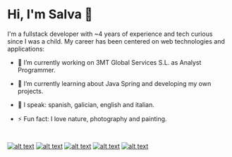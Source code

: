 # Hi, I'm Salva 👋

I'm a fullstack developer with ~4 years of experience and tech curious since I was a child.
My career has been centered on web technologies and applications:

- 🔭 I’m currently working on 3MT Global Services S.L. as Analyst Programmer.

- 🌱 I’m currently learning about Java Spring and developing my own projects.

- :loudspeaker:	I speak: spanish, galician, english and italian.

- ⚡ Fun fact: I love nature, photography and painting.

#

[![alt text](https://img.shields.io/badge/-Gmail-D14836?style=for-the-badge&logo=Gmail&logoColor=white "Gmail")](mailto:salvador.sanchez.mendez@gmail.com)
[![alt text](https://img.shields.io/badge/-Web-7673C0?style=for-the-badge&logo=Heroku&logoColor=white "Website")](https://salvasm.dev/)
[![alt text](https://img.shields.io/badge/-Linkedin-0077B5?style=for-the-badge&logo=Linkedin&logoColor=white "Linkedin")](https://www.linkedin.com/in/salvasm/)
[![alt text](https://img.shields.io/badge/-Twitter-1DA1F2?style=for-the-badge&logo=Twitter&logoColor=white "Twitter")](https://www.twitter.com/_salvasm/)
[![alt text](https://img.shields.io/badge/-Instagram-C13584?style=for-the-badge&logo=Instagram&logoColor=white "Instagram")](https://www.instagram.com/salva_sm/)